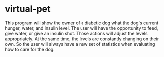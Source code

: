 # virtual-pet
This program will show the owner of a diabetic dog what the dog's current hunger, water, and insulin level. The user will have the opportunity to feed, give water, or give an insulin shot.  Those actions will adjust the levels appropriately. At the same time, the levels are constantly changing on their own.  So the user will always have a new set of statistics when evaluating how to care for the dog.
